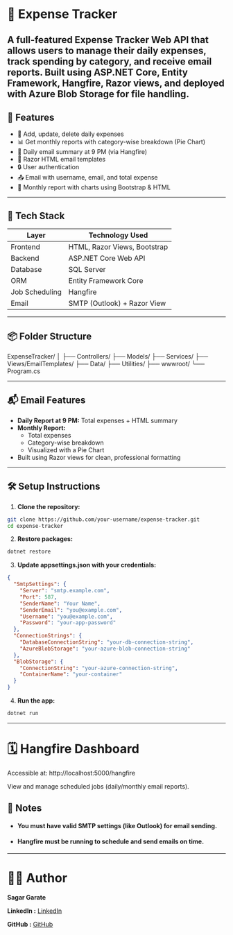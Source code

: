# 💸 Expense Tracker

A full-featured Expense Tracker Web API that allows users to manage their daily expenses, track spending by category, and receive email reports. Built using ASP.NET Core, Entity Framework, Hangfire, Razor views, and deployed with Azure Blob Storage for file handling.
---

## 🚀 Features

- 📝 Add, update, delete daily expenses
- 📊 Get monthly reports with category-wise breakdown (Pie Chart)
- 📅 Daily email summary at 9 PM (via Hangfire)
- 🧾 Razor HTML email templates
- 🔒 User authentication
- 📤 Email with username, email, and total expense
- 📅 Monthly report with charts using Bootstrap & HTML

---

## 🧰 Tech Stack

| Layer            | Technology Used             |
|------------------|-----------------------------|
| Frontend         | HTML, Razor Views, Bootstrap |
| Backend          | ASP.NET Core Web API         |
| Database         | SQL Server                   |
| ORM              | Entity Framework Core        |
| Job Scheduling   | Hangfire                     |
| Email            | SMTP (Outlook) + Razor View  |

---

## 📦 Folder Structure

ExpenseTracker/
│
├── Controllers/
├── Models/
├── Services/
├── Views/EmailTemplates/
├── Data/
├── Utilities/
├── wwwroot/
└── Program.cs


---

## 📬 Email Features

- **Daily Report at 9 PM:** Total expenses + HTML summary
- **Monthly Report:** 
  - Total expenses
  - Category-wise breakdown
  - Visualized with a Pie Chart
- Built using Razor views for clean, professional formatting

---

## 🛠️ Setup Instructions

1. **Clone the repository:**

```bash
git clone https://github.com/your-username/expense-tracker.git
cd expense-tracker
```
2. **Restore packages:**
```bash
dotnet restore
```

3. **Update appsettings.json with your credentials:**
```json
{
  "SmtpSettings": {
    "Server": "smtp.example.com",
    "Port": 587,
    "SenderName": "Your Name",
    "SenderEmail": "you@example.com",
    "Username": "you@example.com",
    "Password": "your-app-password"
  },
  "ConnectionStrings": {
    "DatabaseConnectionString": "your-db-connection-string",
    "AzureBlobStorage": "your-azure-blob-connection-string"
  },
  "BlobStorage": {
    "ConnectionString": "your-azure-connection-string",
    "ContainerName": "your-container"
  }
}
```

4. **Run the app:**
```bash
dotnet run
```

--- 
# 🗓️ Hangfire Dashboard
Accessible at:
http://localhost:5000/hangfire

View and manage scheduled jobs (daily/monthly email reports).

## 📌 Notes
- #### You must have valid SMTP settings (like Outlook) for email sending.

- #### Hangfire must be running to schedule and send emails on time.


---
# 🙋‍♂️ Author
**Sagar Garate**

**LinkedIn :** [LinkedIn](https://www.linkedin.com/in/sagar-garate-3573ab233)

**GitHub :** [GitHub](https://github.com/sagargarate22)
